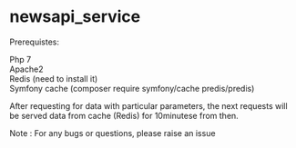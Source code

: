 # newsapi_service


Prerequistes:

Php 7 </br>
Apache2 </br>
Redis (need to install it) </br>
Symfony cache (composer require symfony/cache predis/predis) </br>

After requesting for data with particular parameters, the next requests will be served data from cache (Redis) for 10minutese from then.


Note : For any bugs or questions, please raise an issue
